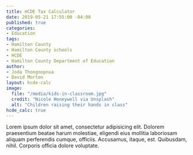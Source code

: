 ```yaml
---
title: HCDE Tax Calculator
date: 2019-05-21 17:55:00 -04:00
published: true
categories:
- Education
tags:
- Hamilton County
- Hamilton County schools
- HCDE
- Hamilton County Department of Education
author:
- Joda Thongnopnua
- David Morton
layout: hcde-calc
image:
  file: "/media/kids-in-classroom.jpg"
  credit: "Nicole Honeywell via Unsplash"
  alt: "Children raising their hands in class"
hcde_calc: true
---
```


Lorem ipsum dolor sit amet, consectetur adipisicing elit. Dolorem praesentium beatae harum molestiae, eligendi eius mollitia laboriosam aliquam perferendis cumque, officiis. Accusamus, itaque, est. Quibusdam, nihil. Corporis officia dolore voluptate.